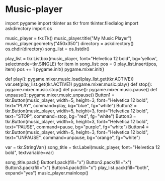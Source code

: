 # Music-player
import pygame
import tkinter as tkr
from tkinter.filedialog import askdirectory
import os

music_player = tkr.Tk()
music_player.title("My Music Player")
music_player.geometry("450x350")
directory = askdirectory()
os.chdir(directory)
song_list = os.listdir()

play_list = tkr.Listbox(music_player, font="Helvetica 12 bold", bg='yellow', selectmode=tkr.SINGLE)
for item in song_list:
    pos = 0
    play_list.insert(pos, item)
    pos += 1
pygame.init()
pygame.mixer.init()

def play():
    pygame.mixer.music.load(play_list.get(tkr.ACTIVE))
    var.set(play_list.get(tkr.ACTIVE))
    pygame.mixer.music.play()
def stop():
    pygame.mixer.music.stop()
def pause():
    pygame.mixer.music.pause()
def unpause():
    pygame.mixer.music.unpause()
Button1 = tkr.Button(music_player, width=5, height=3, font="Helvetica 12 bold", text="PLAY", command=play, bg="blue", fg="white")
Button2 = tkr.Button(music_player, width=5, height=3, font="Helvetica 12 bold", text="STOP", command=stop, bg="red", fg="white")
Button3 = tkr.Button(music_player, width=5, height=3, font="Helvetica 12 bold", text="PAUSE", command=pause, bg="purple", fg="white")
Button4 = tkr.Button(music_player, width=5, height=3, font="Helvetica 12 bold", text="UNPAUSE", command=unpause, bg="orange", fg="white")

var = tkr.StringVar()
song_title = tkr.Label(music_player, font="Helvetica 12 bold", textvariable=var)

song_title.pack()
Button1.pack(fill="x")
Button2.pack(fill="x")
Button3.pack(fill="x")
Button4.pack(fill="x")
play_list.pack(fill="both", expand="yes")
music_player.mainloop()
